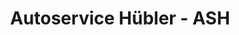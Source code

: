 ---
title: "Autoservice Hübler - ASH"
url: /hainichen/autoservice-huebler-ash/
shop: Autowerkstatt
---